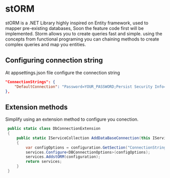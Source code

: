 # stORM 
stORM is a .NET Library highly inspired on Entity framework, used to mapper pre-existing databases, Soon the feature code first will be implemented.
Storm allows you to create queries fast and simple. using the concepts from functional programing you can chaining methods to create complex queries and map you entities.

## Configuring connection string

At appsettings.json file configure the connection string 
``` json
"ConnectionStrings": {
    "DefaultConnection": "Password=YOUR_PASSWORD;Persist Security Info=True;User Id=YOUR_USER;Initial Catalog=YOUR_DATABASE;Data Source=YOUR_SERVER;TrustServerCertificate=true;MultipleActiveResultSets=True",
},
```

## Extension methods
Simplify using an extension method to configure you conection.

``` csharp
 public static class DbConnectionExtension
 {
     public static IServiceCollection AddDataBaseConnection(this IServiceCollection services, IConfiguration configuration)
     {
         var configOptions = configuration.GetSection("ConnectionStrings");
         services.Configure<DBConnectionOptions>(configOptions);
         services.AddstORM(configuration);
         return services;
     }
 }

